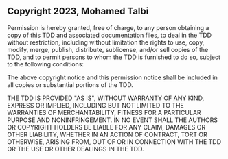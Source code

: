 ## Copyright 2023, Mohamed Talbi

Permission is hereby granted, free of charge, to any person obtaining a copy of this TDD and associated documentation files, to deal in the TDD without restriction, including without limitation the rights to use, copy, modify, merge, publish, distribute, sublicense, and/or sell copies of the TDD, and to permit persons to whom the TDD is furnished to do so, subject to the following conditions:

The above copyright notice and this permission notice shall be included in all copies or substantial portions of the TDD.

THE TDD IS PROVIDED "AS IS", WITHOUT WARRANTY OF ANY KIND, EXPRESS OR IMPLIED, INCLUDING BUT NOT LIMITED TO THE WARRANTIES OF MERCHANTABILITY, FITNESS FOR A PARTICULAR PURPOSE AND NONINFRINGEMENT. IN NO EVENT SHALL THE AUTHORS OR COPYRIGHT HOLDERS BE LIABLE FOR ANY CLAIM, DAMAGES OR OTHER LIABILITY, WHETHER IN AN ACTION OF CONTRACT, TORT OR OTHERWISE, ARISING FROM, OUT OF OR IN CONNECTION WITH THE TDD OR THE USE OR OTHER DEALINGS IN THE TDD.
